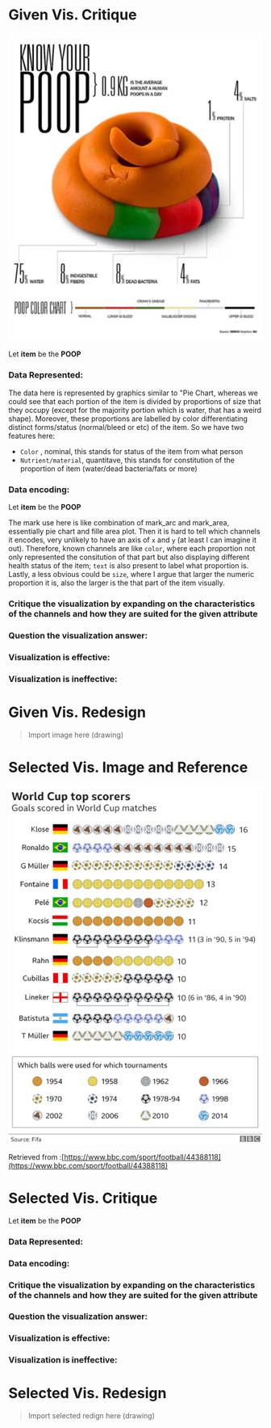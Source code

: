 # Given Vis. Critique

![](poop.png)


Let **item** be the **POOP**

### Data Represented:
The data here is represented by graphics similar to "Pie Chart, whereas we could see that each portion of the item is divided by proportions of size that they occupy (except for the majority portion which is water, that has a weird shape). Moreover, these proportions are labelled by color differentiating distinct forms/status (normal/bleed or etc) of the item. So we have two features here: 

- `Color` , nominal, this stands for status of the item from what person
- `Nutrient/material`, quantitave, this stands for constitution of the proportion of item (water/dead bacteria/fats or more)


### Data encoding:

Let **item** be the **POOP**

The mark use here is like combination of mark_arc and mark_area, essentially pie chart and fille area plot. Then it is hard to tell which channels it encodes, very unlikely to have an axis of `x` and `y` (at least I can imagine it out). Therefore, known channels are like `color`, where each proportion not only represented the consitution of that part but also displaying different health status of the item; `text` is also present to label what proportion is. Lastly, a less obvious could be `size`, where I argue that larger the numeric proportion it is, also the larger is the that part of the item visually.


### Critique the visualization by expanding on the characteristics of the channels and how they are suited for the given attribute




### Question the visualization answer:


### Visualization is effective:


### Visualization is ineffective:



# Given Vis. Redesign


> Import image here (drawing)







# Selected Vis. Image and Reference


![](selected.png)

Retrieved from :[https://www.bbc.com/sport/football/44388118](https://www.bbc.com/sport/football/44388118)




# Selected Vis. Critique

Let **item** be the **POOP**

### Data Represented:


### Data encoding:



### Critique the visualization by expanding on the characteristics of the channels and how they are suited for the given attribute




### Question the visualization answer:


### Visualization is effective:


### Visualization is ineffective:






# Selected Vis. Redesign

> Import selected redign here (drawing)